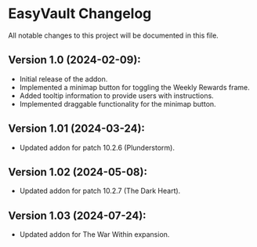 # EasyVault Changelog
All notable changes to this project will be documented in this file.

## Version 1.0 (2024-02-09):
- Initial release of the addon.
- Implemented a minimap button for toggling the Weekly Rewards frame.
- Added tooltip information to provide users with instructions.
- Implemented draggable functionality for the minimap button.

## Version 1.01 (2024-03-24):
- Updated addon for patch 10.2.6 (Plunderstorm).

## Version 1.02 (2024-05-08):
- Updated addon for patch 10.2.7 (The Dark Heart).

## Version 1.03 (2024-07-24):
- Updated addon for The War Within expansion.